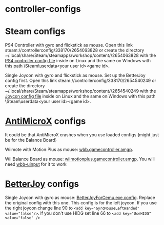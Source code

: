 # controller-configs

# Steam configs
PS4 Controller with gyro and flickstick as mouse.
Open this link steam://controllerconfig/338170/2654063828 or create the directory ~/.local/share/Steam/steamapps/workshop/content/<your user id>/2654063828 with the [PS4 controller config file](1782857511233637843_legacy.bin) inside on Linux and the same on Windows with this path <some drive>\Steam\userdata\<your user id>\<game id>.

Single Joycon with gyro and flickstick as mouse. Set up the BetterJoy config first.
Open this link steam://controllerconfig/338170/2654540249 or create the directory ~/.local/share/Steam/steamapps/workshop/content/<your user id>/2654540249 with the [Joycon config file](1782857511235957837_legacy.bin) inside on Linux and the same on Windows with this path <some drive>\Steam\userdata\<your user id>\<game id>.


# [AntiMicroX](https://github.com/AntiMicroX/antimicrox) configs
It could be that AntiMicroX crashes when you use loaded configs (might just be for the Balance Board)
  
Wiimote with Motion Plus as mouse: [wbb.gamecontroller.amgp](wbb.gamecontroller.amgp). 

Wii Balance Board as mouse: [wiimotionplus.gamecontroller.amgp](wiimotionplus.gamecontroller.amgp).
You will need [wbb-uinput](../../../wbb-uinput) for it to work

# [BetterJoy](https://github.com/Davidobot/BetterJoy) configs
Single Joycon with gyro as mouse: [BetterJoyForCemu.exe.config](BetterJoyForCemu.exe.config). Replace the original config with this one. This config is for the left joycon. If you use the right joycon change line 90 to `<add key="GyroMouseLeftHanded" value="false"/>`. If you don't use HIDG set line 66 to `<add key="UseHIDG" value="false" />`

